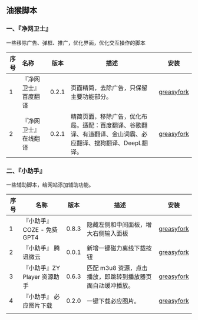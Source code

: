 ## 油猴脚本

###  一、『净网卫士』

一些移除广告、弹框、推广，优化界面，优化交互操作的脚本

| 序号 | 名称                  | 版本  | 描述                                                         |                             安装                             |
| ---- | :-------------------- | :---: | ------------------------------------------------------------ | :----------------------------------------------------------: |
| 1    | 『净网卫士』 百度翻译 | 0.2.1 | 页面精简，去除广告，只保留主要功能部分。                     | [greasyfork](https://greasyfork.org/zh-CN/scripts/485534-%E5%87%80%E7%BD%91%E5%8D%AB%E5%A3%AB-%E7%99%BE%E5%BA%A6%E7%BF%BB%E8%AF%91) |
| 2    | 『净网卫士』 在线翻译 | 0.2.1 | 精简页面，移除广告，优化布局。适配：百度翻译、谷歌翻译、有道翻译、金山词霸、必应翻译、搜狗翻译、DeepL翻译。 | [greasyfork](https://greasyfork.org/zh-CN/scripts/485552-%E5%87%80%E7%BD%91%E5%8D%AB%E5%A3%AB-%E5%9C%A8%E7%BA%BF%E7%BF%BB%E8%AF%91) |



###  二、『小助手』

一些辅助脚本，给网站添加辅助功能。

| 序号 | 名称                         | 版本  | 描述                                                       |                             安装                             |
| ---- | ---------------------------- | :---: | ---------------------------------------------------------- | :----------------------------------------------------------: |
| 1    | 『小助手』COZE - 免费GPT4    | 0.8.3 | 隐藏左侧和中间面板，增大右侧输入面板                       | [greasyfork](https://greasyfork.org/zh-CN/scripts/485618-%E5%B0%8F%E5%8A%A9%E6%89%8B-coze-free-gpt4) |
| 2    | 『小助手』 腾讯微云          | 0.0.1 | 新增一键磁力离线下载按钮                                   | [greasyfork](https://greasyfork.org/zh-CN/scripts/387890-%E5%B0%8F%E5%8A%A9%E6%89%8B-%E8%85%BE%E8%AE%AF%E5%BE%AE%E4%BA%91) |
| 3    | 『小助手』ZY Player 资源助手 | 0.6.3 | 匹配 m3u8 资源，点击播放，即跳转到播放器页面自动缓冲播放。 | [greasyfork](https://greasyfork.org/zh-CN/scripts/383642-%E5%B0%8F%E5%8A%A9%E6%89%8B-zy-player-%E8%B5%84%E6%BA%90%E5%8A%A9%E6%89%8B) |
| 4    | 『小助手』 必应图片下载      | 0.2.0 | 一键下载必应图片。                                         | [greasyfork](https://greasyfork.org/zh-CN/scripts/387973-%E5%B0%8F%E5%8A%A9%E6%89%8B-%E5%BF%85%E5%BA%94%E5%9B%BE%E7%89%87%E4%B8%8B%E8%BD%BD) |
|      |                              |       |                                                            |                                                              |

